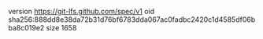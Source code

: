 version https://git-lfs.github.com/spec/v1
oid sha256:888dd8e38da72b31d76bf6783dda067ac0fadbc2420c1d4585df06bba8c019e2
size 1658
